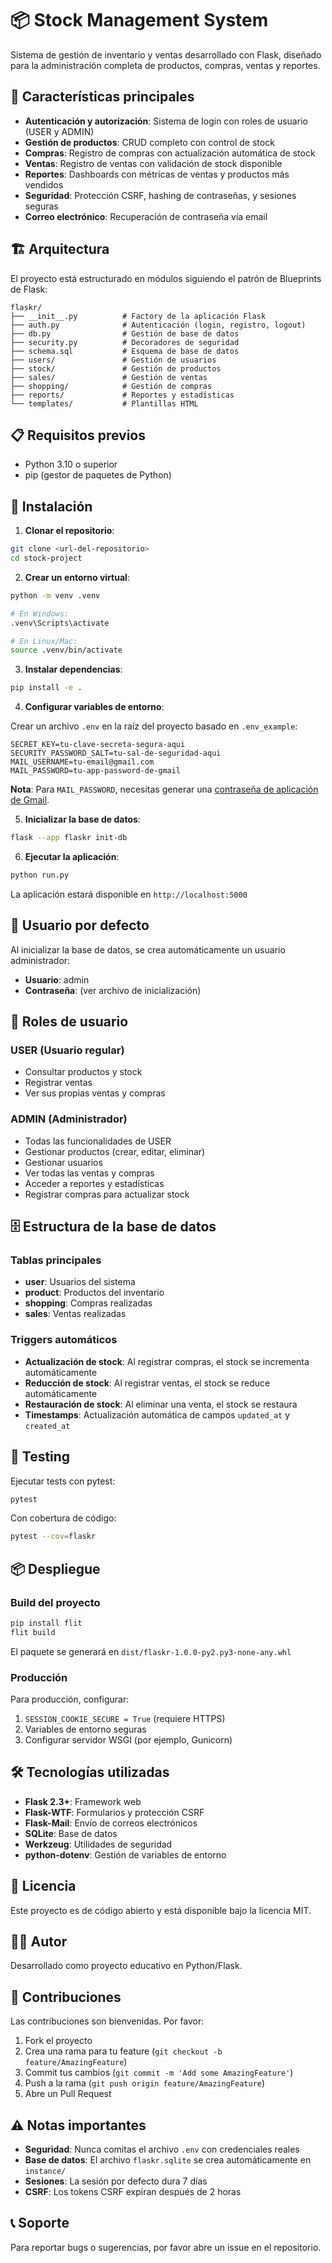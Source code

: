# 📦 Stock Management System

Sistema de gestión de inventario y ventas desarrollado con Flask, diseñado para la administración completa de productos, compras, ventas y reportes.

## 🎯 Características principales

- **Autenticación y autorización**: Sistema de login con roles de usuario (USER y ADMIN)
- **Gestión de productos**: CRUD completo con control de stock
- **Compras**: Registro de compras con actualización automática de stock
- **Ventas**: Registro de ventas con validación de stock disponible
- **Reportes**: Dashboards con métricas de ventas y productos más vendidos
- **Seguridad**: Protección CSRF, hashing de contraseñas, y sesiones seguras
- **Correo electrónico**: Recuperación de contraseña vía email

## 🏗️ Arquitectura

El proyecto está estructurado en módulos siguiendo el patrón de Blueprints de Flask:

```
flaskr/
├── __init__.py          # Factory de la aplicación Flask
├── auth.py              # Autenticación (login, registro, logout)
├── db.py                # Gestión de base de datos
├── security.py          # Decoradores de seguridad
├── schema.sql           # Esquema de base de datos
├── users/               # Gestión de usuarios
├── stock/               # Gestión de productos
├── sales/               # Gestión de ventas
├── shopping/            # Gestión de compras
├── reports/             # Reportes y estadísticas
└── templates/           # Plantillas HTML
```

## 📋 Requisitos previos

- Python 3.10 o superior
- pip (gestor de paquetes de Python)

## 🚀 Instalación

1. **Clonar el repositorio**:
```bash
git clone <url-del-repositorio>
cd stock-project
```

2. **Crear un entorno virtual**:
```bash
python -m venv .venv

# En Windows:
.venv\Scripts\activate

# En Linux/Mac:
source .venv/bin/activate
```

3. **Instalar dependencias**:
```bash
pip install -e .
```

4. **Configurar variables de entorno**:

Crear un archivo `.env` en la raíz del proyecto basado en `.env_example`:

```env
SECRET_KEY=tu-clave-secreta-segura-aqui
SECURITY_PASSWORD_SALT=tu-sal-de-seguridad-aqui
MAIL_USERNAME=tu-email@gmail.com
MAIL_PASSWORD=tu-app-password-de-gmail
```

**Nota**: Para `MAIL_PASSWORD`, necesitas generar una [contraseña de aplicación de Gmail](https://support.google.com/accounts/answer/185833).

5. **Inicializar la base de datos**:
```bash
flask --app flaskr init-db
```

6. **Ejecutar la aplicación**:
```bash
python run.py
```

La aplicación estará disponible en `http://localhost:5000`

## 👤 Usuario por defecto

Al inicializar la base de datos, se crea automáticamente un usuario administrador:

- **Usuario**: admin
- **Contraseña**: (ver archivo de inicialización)

## 🔐 Roles de usuario

### USER (Usuario regular)
- Consultar productos y stock
- Registrar ventas
- Ver sus propias ventas y compras

### ADMIN (Administrador)
- Todas las funcionalidades de USER
- Gestionar productos (crear, editar, eliminar)
- Gestionar usuarios
- Ver todas las ventas y compras
- Acceder a reportes y estadísticas
- Registrar compras para actualizar stock

## 🗄️ Estructura de la base de datos

### Tablas principales

- **user**: Usuarios del sistema
- **product**: Productos del inventario
- **shopping**: Compras realizadas
- **sales**: Ventas realizadas

### Triggers automáticos

- **Actualización de stock**: Al registrar compras, el stock se incrementa automáticamente
- **Reducción de stock**: Al registrar ventas, el stock se reduce automáticamente
- **Restauración de stock**: Al eliminar una venta, el stock se restaura
- **Timestamps**: Actualización automática de campos `updated_at` y `created_at`

## 🧪 Testing

Ejecutar tests con pytest:

```bash
pytest
```

Con cobertura de código:

```bash
pytest --cov=flaskr
```

## 📦 Despliegue

### Build del proyecto

```bash
pip install flit
flit build
```

El paquete se generará en `dist/flaskr-1.0.0-py2.py3-none-any.whl`

### Producción

Para producción, configurar:

1. `SESSION_COOKIE_SECURE = True` (requiere HTTPS)
2. Variables de entorno seguras
3. Configurar servidor WSGI (por ejemplo, Gunicorn)

## 🛠️ Tecnologías utilizadas

- **Flask 2.3+**: Framework web
- **Flask-WTF**: Formularios y protección CSRF
- **Flask-Mail**: Envío de correos electrónicos
- **SQLite**: Base de datos
- **Werkzeug**: Utilidades de seguridad
- **python-dotenv**: Gestión de variables de entorno

## 📝 Licencia

Este proyecto es de código abierto y está disponible bajo la licencia MIT.

## 👨‍💻 Autor

Desarrollado como proyecto educativo en Python/Flask.

## 🤝 Contribuciones

Las contribuciones son bienvenidas. Por favor:

1. Fork el proyecto
2. Crea una rama para tu feature (`git checkout -b feature/AmazingFeature`)
3. Commit tus cambios (`git commit -m 'Add some AmazingFeature'`)
4. Push a la rama (`git push origin feature/AmazingFeature`)
5. Abre un Pull Request

## ⚠️ Notas importantes

- **Seguridad**: Nunca comitas el archivo `.env` con credenciales reales
- **Base de datos**: El archivo `flaskr.sqlite` se crea automáticamente en `instance/`
- **Sesiones**: La sesión por defecto dura 7 días
- **CSRF**: Los tokens CSRF expiran después de 2 horas

## 📞 Soporte

Para reportar bugs o sugerencias, por favor abre un issue en el repositorio.

